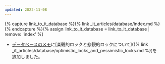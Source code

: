 ```yaml
---
updated: 2022-11-08
---
```

{% capture link_to_it_database %}{% link _it_articles/database/index.md %}{% endcapture %}{% assign link_to_it_database = link_to_it_database | remove: 'index' %}

- [データベースのメモ]({{link_to_it_database}})に[楽観的ロックと悲観的ロックについて]({% link _it_articles/database/optimistic_locks_and_pessimistic_locks.md %})を追加しました。